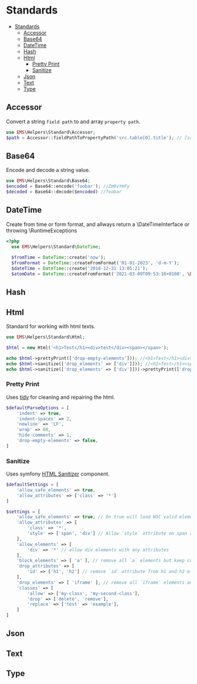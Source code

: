 # Standards

<!-- TOC -->
* [Standards](#standards)
  * [Accessor](#accessor)
  * [Base64](#base64)
  * [DateTime](#datetime)
  * [Hash](#hash)
  * [Html](#html)
    * [Pretty Print](#pretty-print)
    * [Sanitize](#sanitize)
  * [Json](#json)
  * [Text](#text)
  * [Type](#type)
<!-- TOC -->

## Accessor
Convert a string `field path` to and array `property path`.

```php
use EMS\Helpers\Standard\Accessor;
$path = Accessor::fieldPathToPropertyPath('src.table[0].title'); // [src][table][0][title]
```

## Base64
Encode and decode a string value.

```php
use EMS\Helpers\Standard\Base64;
$encoded = Base64::encode('foobar'); //Zm9vYmFy
$decoded = Base64::decode($encoded) //foobar
```

## DateTime
Create from time or form format, and allways return a \DateTimeInterface or throwing \RuntimeExceptions

```php
<?php
  use EMS\Helpers\Standard\DateTime;
  
  $fromTime = DateTime::create('now');
  $fromFormat = DateTime::createFromFormat('01-01-2023', 'd-m-Y');
  $dateTime = DateTime::create('2018-12-31 13:05:21');
  $atomDate = DateTime::createFromFormat('2021-03-09T09:53:10+0100', \DATE_ATOM);
```

## Hash

## Html
Standard for working with html texts.

```php
use EMS\Helpers\Standard\Html;

$html = new Html('<h1>Test</h1><div>test</div><span></span>');

echo $html->prettyPrint(['drop-empty-elements'])); //<h1>Test</h1><div>test</div>
echo $html->sanitize(['drop_elements' => ['div']])); //<h1>Test</h1><span></span>
echo $html->sanitize(['drop_elements' => ['div']]))->prettyPrint(['drop-empty-elements'])); //<h1>Test</h1>
```

### Pretty Print

Uses [tidy](https://www.php.net/manual/en/book.tidy.php) for cleaning and repairing the html.

```php
$defaultParseOptions = [
    'indent' => true,
    'indent-spaces' => 2,
    'newline' => 'LF',
    'wrap' => 68,
    'hide-comments' => 1,
    'drop-empty-elements' => false,
]
```

### Sanitize

Uses symfony [HTML Sanitizer](https://symfony.com/doc/current/html_sanitizer.html) component.

```php
$defaultSettings = [
    'allow_safe_elements' => true,
    'allow_attributes' => ['class' => '*']
]
```

```php
$settings = [
    'allow_safe_elements' => true, // On true will load W3C valid elements and attributes in `allow_elements`
    'allow_attributes' => [
        'class' => '*',
        'style' => ['span', 'div'] // Allow `style` attribute on span and div elements
    ],
    'allow_elements' => [
        'div' => '*' // allow div elements with any attributes
    ],
    'block_elements' => [ 'a' ], // remove all `a` elements but keep content
    'drop_attributes' => [
        'id' => ['h1', 'h2'] // remove `id` attribute from h1 and h2 elementgs
    ],
    'drop_elements' => [ 'iframe' ], // remove all `iframe` elements and content
    'classes' => [
        'allow' => ['my-class', 'my-second-class'],
        'drop' => ['delete', 'remove'],
        'replace' => ['test' => 'example'], 
    ]
]
```

## Json

## Text

## Type
